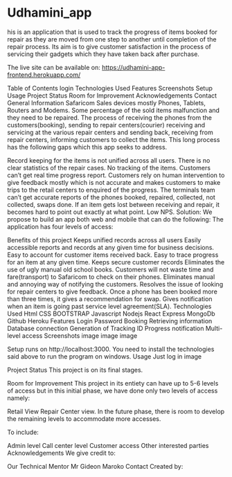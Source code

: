 # Udhamini_app
his is an application that is used to track the progress of items booked for repair as they are moved from one step to another until completion of the repair process. Its aim is to give customer satisfaction in the process of servicing their gadgets which they have taken back after purchase.

The live site can be available on: https://udhamini-app-frontend.herokuapp.com/

Table of Contents
login
Technologies Used
Features
Screenshots
Setup
Usage
Project Status
Room for Improvement
Acknowledgements
Contact
General Information
Safaricom Sales devices mostly Phones, Tablets, Routers and Modems. Some percentage of the sold items malfunction and they need to be repaired. The process of receiving the phones from the customers(booking), sending to repair centers(courier) receiving and servicing at the various repair centers and sending back, receiving from repair centers, informing customers to collect the items. This long process has the following gaps which this app seeks to address.

Record keeping for the items is not unified across all users.
There is no clear statistics of the repair cases.
No tracking of the items.
Customers can’t get real time progress report.
Customers rely on human intervention to give feedback mostly which is not accurate and makes customers to make trips to the retail centers to enquired of the progress.
The terminals team can’t get accurate reports of the phones booked, repaired, collected, not collected, swaps done.
If an item gets lost between receiving and repair, it becomes hard to point out exactly at what point.
Low NPS.
Solution: We propose to build an app both web and mobile that can do the following: The application has four levels of access:

Benefits of this project
Keeps unified records across all users
Easily accessible reports and records at any given time for business decisions.
Easy to account for customer items received back.
Easy to trace progress for an item at any given time.
Keeps secure customer records
Eliminates the use of ugly manual old school books.
Customers will not waste time and fare(transport) to Safaricom to check on their phones.
Eliminates manual and annoying way of notifying the customers.
Resolves the issue of looking for repair centers to give feedback.
Once a phone has been booked more than three times, it gives a recommendation for swap.
Gives notification when an item is going past service level agreement(SLA).
Technologies Used
Html
CSS
BOOTSTRAP
Javascript
Nodejs
React
Express
MongoDb
Github
Heroku
Features
Login
Password
Booking
Retrieving information
Database connection
Generation of Tracking ID
Progress notification
Multi-level access
Screenshots
image image image

Setup
runs on http://localhost:3000.
You need to install the technologies said above to run the program on windows.
Usage
Just log in image

Project Status
This project is on its final stages.

Room for Improvement
This project in its entiety can have up to 5-6 levels of access but in this initial phase, we have done only two levels of access namely:

Retail View
Repair Center view.
In the future phase, there is room to develop the remaining levels to accommodate more accesses.

To include:

Admin level
Call center level
Customer access
Other interested parties
Acknowledgements
We give credit to:

Our Technical Mentor Mr Gideon Maroko
Contact
Created by:
